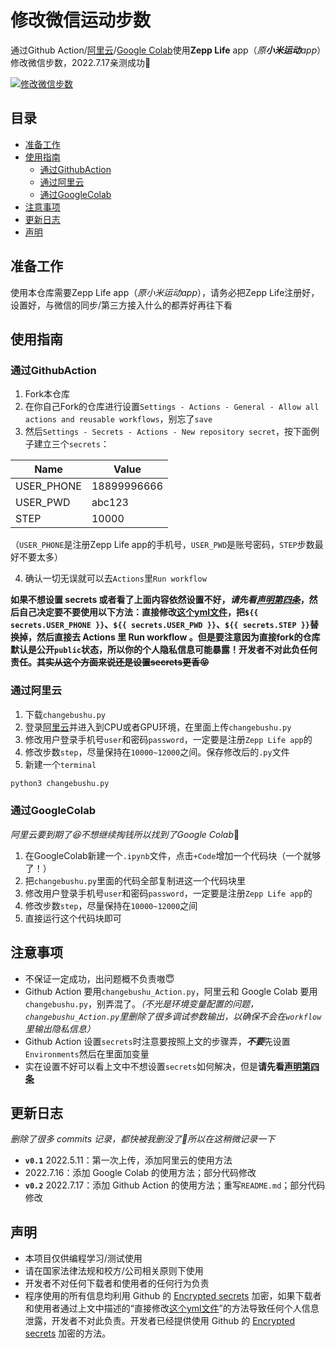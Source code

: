 # 修改微信运动步数
通过Github Action/[阿里云](https://tianchi.aliyun.com/notebook-ai "不需要magic network")/[Google Colab](https://colab.research.google.com/ "需要magic network")使用**Zepp Life** app（*原**小米运动**app*）修改微信步数，2022.7.17亲测成功:raised_eyebrow:

[![修改微信步数](https://github.com/Caryio/ZeppLifeChangeWechatSport/actions/workflows/RunFunction.yml/badge.svg?branch=main)](https://github.com/Caryio/ZeppLifeChangeWechatSport/actions/workflows/RunFunction.yml)
## 目录
* [准备工作](#准备工作)
* [使用指南](#使用指南)
  * [通过GithubAction](#通过githubaction)
  * [通过阿里云](#通过阿里云)
  * [通过GoogleColab](#通过googlecolab)
* [注意事项](#注意事项)
* [更新日志](#更新日志)
* [声明](#声明)

## 准备工作
使用本仓库需要Zepp Life app（*原小米运动app*），请务必把Zepp Life注册好，设置好，与微信的同步/第三方接入什么的都弄好再往下看

## 使用指南
### 通过GithubAction
   1. Fork本仓库
   2. 在你自己Fork的仓库进行设置`Settings - Actions - General - Allow all actions and reusable workflows`，别忘了`save`
   3. 然后`Settings - Secrets - Actions - New repository secret`，按下面例子建立三个`secrets`：
   
   |Name|Value|
   |---|---
   |USER_PHONE|18899996666|
   |USER_PWD|abc123|
   |STEP|10000|
   
   （`USER_PHONE`是注册Zepp Life app的手机号，`USER_PWD`是账号密码，`STEP`步数最好不要太多）
   
   4. 确认一切无误就可以去`Actions`里`Run workflow`
   
**如果不想设置 secrets 或者看了上面内容依然设置不好，*请先看[声明第四条](#声明)*，然后自己决定要不要使用以下方法：直接修改[这个yml文件](/.github/workflows/RunFunction.yml)，把`${{ secrets.USER_PHONE }}`、`${{ secrets.USER_PWD }}`、`${{ secrets.STEP }}`替换掉，然后直接去 Actions 里 Run workflow 。但是要注意因为直接fork的仓库默认是公开`public`状态，所以你的个人隐私信息可能暴露！开发者不对此负任何责任。~~其实从这个方面来说还是设置secrets更香:stuck_out_tongue_closed_eyes:~~** 

### 通过阿里云
  1. 下载`changebushu.py`
  2. 登录[阿里云](https://tianchi.aliyun.com/notebook-ai "不需要magic network")并进入到CPU或者GPU环境，在里面上传`changebushu.py`
  3. 修改用户登录手机号`user`和密码`password`，一定要是注册`Zepp Life app`的
  4. 修改步数`step`，尽量保持在`10000~12000`之间。保存修改后的`.py`文件
  5. 新建一个`terminal`
  ```python
  python3 changebushu.py
  ```

### 通过GoogleColab
*阿里云要到期了:laughing:不想继续掏钱所以找到了Google Colab*:zany_face:
  1. 在GoogleColab新建一个`.ipynb`文件，点击`+Code`增加一个代码块（一个就够了！）
  2. 把`changebushu.py`里面的代码全部复制进这一个代码块里
  3. 修改用户登录手机号`user`和密码`password`，一定要是注册`Zepp Life app`的
  4. 修改步数`step`，尽量保持在`10000~12000`之间
  5. 直接运行这个代码块即可
## 注意事项
* 不保证一定成功，出问题概不负责嗷:innocent:
* Github Action 要用`changebushu_Action.py`，阿里云和 Google Colab 要用`changebushu.py`，别弄混了。*（不光是环境变量配置的问题，`changebushu_Action.py`里删除了很多调试参数输出，以确保不会在`workflow`里输出隐私信息）*
* Github Action 设置`secrets`时注意要按照上文的步骤弄，***不要***先设置`Environments`然后在里面加变量
* 实在设置不好可以看上文中不想设置`secrets`如何解决，但是**请先看[声明第四条](#声明)**

## 更新日志
*删除了很多 commits 记录，都快被我删没了:rofl:所以在这稍微记录一下*
  - **`v0.1`** 2022.5.11：第一次上传，添加阿里云的使用方法
  - 2022.7.16：添加 Google Colab 的使用方法；部分代码修改
  - **`v0.2`** 2022.7.17：添加 Github Action 的使用方法；重写`README.md`；部分代码修改

## 声明
- 本项目仅供编程学习/测试使用
- 请在国家法律法规和校方/公司相关原则下使用
- 开发者不对任何下载者和使用者的任何行为负责
- 程序使用的所有信息均利用 Github 的 [Encrypted secrets](https://docs.github.com/en/actions/security-guides/encrypted-secrets) 加密，如果下载者和使用者通过上文中描述的“直接修改[这个yml文件](/.github/workflows/RunFunction.yml)”的方法导致任何个人信息泄露，开发者不对此负责。开发者已经提供使用 Github 的 [Encrypted secrets](https://docs.github.com/en/actions/security-guides/encrypted-secrets) 加密的方法。
